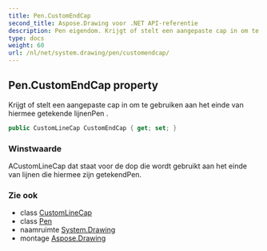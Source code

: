 ```yaml
---
title: Pen.CustomEndCap
second_title: Aspose.Drawing voor .NET API-referentie
description: Pen eigendom. Krijgt of stelt een aangepaste cap in om te gebruiken aan het einde van hiermee getekende lijnenPen .
type: docs
weight: 60
url: /nl/net/system.drawing/pen/customendcap/
---
```

## Pen.CustomEndCap property

Krijgt of stelt een aangepaste cap in om te gebruiken aan het einde van hiermee getekende lijnenPen .

```csharp
public CustomLineCap CustomEndCap { get; set; }
```

### Winstwaarde

ACustomLineCap dat staat voor de dop die wordt gebruikt aan het einde van lijnen die hiermee zijn getekendPen.

### Zie ook

* class [CustomLineCap](../../../system.drawing.drawing2d/customlinecap/)
* class [Pen](../)
* naamruimte [System.Drawing](../../pen/)
* montage [Aspose.Drawing](../../../)



